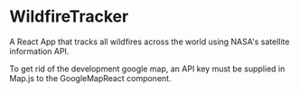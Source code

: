 # WildfireTracker
A React App that tracks all wildfires across the world using NASA's satellite information API.

To get rid of the development google map, an API key must be supplied in Map.js to the GoogleMapReact component.
